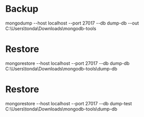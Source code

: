 # Backup
mongodump --host localhost --port 27017  --db dump-db --out C:\Users\tonda\Downloads\mongodb-tools

# Restore
mongorestore --host localhost --port 27017 --db dump-db C:\Users\tonda\Downloads\mongodb-tools\dump-db

# Restore
mongorestore --host localhost --port 27017 --db dump-test C:\Users\tonda\Downloads\mongodb-tools\dump-db
